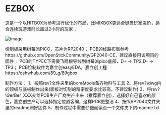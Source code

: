 # EZBOX
这是一个以HITBOX为参考进行优化的布局，比MIXBOX更适合键盘玩家进阶，适合连续玩游戏时长超过2小时的玩家；

![image](https://github.com/89g-dyy/EZBOX/blob/main/rev1/Screenshots/rev1.png)

控制板采用树莓派PICO，芯片为RP2040；
PCB的线路布局参考https://github.com/OpenStickCommunity/GP2040-CE，建议直接用该项目的固件；
PCB的TYPEC下需要飞两根导线到树莓派pico底部，D+ -> TP2,D- -> TP3；
PCB绘制软件为嘉立创easyEDA，嘉立创工程https://oshwhub.com/89_g/89gbox

制作方法：
1、按照rev?文件夹里的bom&tools备齐物料与工具
2、将rev?\dwg内的顶板与底板制作出来(面板对切割的精密度要求比较高，不建议制作)
3、将rev?\GerBer_XXX交给PCB生产厂商生产出来（推荐嘉立创），选择好自己喜欢的颜色，嘉立创生产可以选择指定位置客编，这样PCB更整洁
4、按照RP2040文件夹里的readme刷好固件
5、制作过程中需要仔细阅读没一个文件夹下的readme.txt
